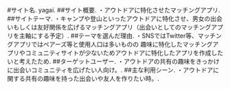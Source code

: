 #サイト名. 
yagai. 
##サイト概要. 
・アウトドアに特化させたマッチングアプリ. 
##サイトテーマ. 
・キャンプや登山といったアウトドアに特化させ、男女の出会いもしくは友好関係を広げるマッチングアプリ（出会いとしてのマッチングアプリを主軸にする予定）. 
##テーマを選んだ理由. 
・SNSではTwitter等、マッチングアプリではペアーズ等と使用人口は多いものの
趣味に特化したマッチングアプリやコミュニティサイトが少ないためアウトドアに特化したアプリを作成したいと考えたため. 
##ターゲットユーザー. 
・アウトドアの共有の趣味をきっかけに出会いコミュニティを広げたい人向け。. 
##主な利用シーン. 
・アウトドアに関する共有の趣味を持った出会いや友人を作りたい時。. 
